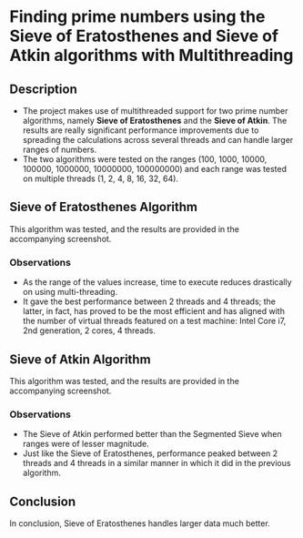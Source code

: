# Finding prime numbers using the Sieve of Eratosthenes and Sieve of Atkin algorithms with Multithreading

## Description
- The project makes use of multithreaded support for two prime number algorithms, namely **Sieve of Eratosthenes** and the **Sieve of Atkin**. The results are really significant performance improvements due to spreading the calculations across several threads and can handle larger ranges of numbers.
- The two algorithms were tested on the ranges (100, 1000, 10000, 100000, 1000000, 10000000, 100000000) and each range was tested on multiple threads (1, 2, 4, 8, 16, 32, 64).

## Sieve of Eratosthenes Algorithm
This algorithm was tested, and the results are provided in the accompanying screenshot.

### Observations
- As the range of the values increase, time to execute reduces drastically on using multi-threading.
- It gave the best performance between 2 threads and 4 threads; the latter, in fact, has proved to be the most efficient and has aligned with the number of virtual threads featured on a test machine: Intel Core i7, 2nd generation, 2 cores, 4 threads.

## Sieve of Atkin Algorithm
This algorithm was tested, and the results are provided in the accompanying screenshot.

### Observations
- The Sieve of Atkin performed better than the Segmented Sieve when ranges were of lesser magnitude.
- Just like the Sieve of Eratosthenes, performance peaked between 2 threads and 4 threads in a similar manner in which it did in the previous algorithm.

## Conclusion
In conclusion, Sieve of Eratosthenes handles larger data much better.
